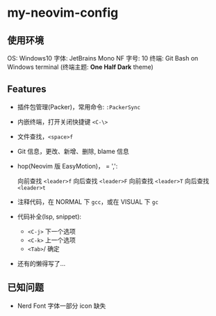 # my-neovim-config

## 使用环境

OS: Windows10
字体: JetBrains Mono NF
字号: 10
终端: Git Bash on Windows terminal (终端主题: **One Half Dark** theme)

## Features

- 插件包管理(Packer)，常用命令: `:PackerSync`
- 内嵌终端，打开关闭快捷键 `<C-\>`
- 文件查找，`<space>f`
- Git 信息，更改、新增、删除, blame 信息
- hop(Neovim 版 EasyMotion)，<leader> = ',':

    向前查找 `<leader>f`
    向后查找 `<leader>F`
    向前查找 `<leader>T`
    向后查找 `<leader>t`

- 注释代码，在 NORMAL 下 `gcc`，或在 VISUAL 下 `gc`
- 代码补全(lsp, snippet): 

    - `<C-j>` 下一个选项
    - `<C-k>` 上一个选项
    - `<Tab>`/<CR> 确定
- 还有的懒得写了...

## 已知问题

- Nerd Font 字体一部分 icon 缺失

